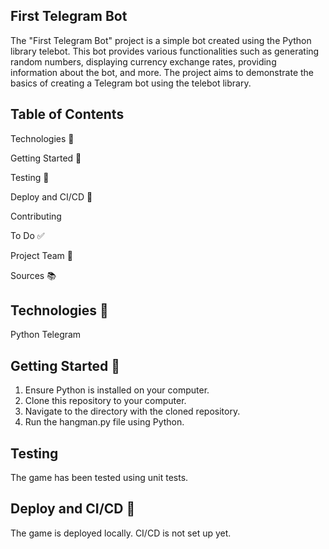 ## First Telegram Bot

The "First Telegram Bot" project is a simple bot created using the Python library telebot. This bot provides various functionalities such as generating random numbers, displaying currency exchange rates, providing information about the bot, and more. The project aims to demonstrate the basics of creating a Telegram bot using the telebot library.

## Table of Contents
Technologies 🙂

Getting Started 🧪

Testing 🧪

Deploy and CI/CD 🚀

Contributing

To Do ✅

Project Team 👥

Sources 📚

## Technologies 🙂
Python
Telegram

## Getting Started 🧪
1) Ensure Python is installed on your computer.
2) Clone this repository to your computer.
3) Navigate to the directory with the cloned repository.
4) Run the hangman.py file using Python.

## Testing 
The game has been tested using unit tests.

## Deploy and CI/CD 🚀
The game is deployed locally. CI/CD is not set up yet.
